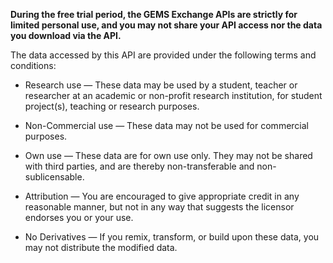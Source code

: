 **During the free trial period, the GEMS Exchange APIs are strictly for limited personal use, and you may not share your API access nor the data you download via the API.**

The data accessed by this API are provided under the following terms and conditions:

* Research use — These data may be used by a student, teacher or researcher at an academic or non-profit research institution, for student project(s), teaching or research purposes.

* Non-Commercial use — These data may not be used for commercial purposes.

* Own use — These data are for own use only. They may not be shared with third parties, and are thereby non-transferable and non-sublicensable.

* Attribution — You are encouraged to give appropriate credit in any reasonable manner, but not in any way that suggests the licensor endorses you or your use.

* No Derivatives — If you remix, transform, or build upon these data, you may not distribute the modified data.

